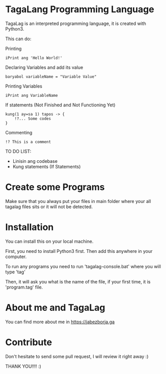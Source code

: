 # TagaLang Programming Language #

TagaLag is an interpreted programming language, it is created with Python3.

This can do:

Printing
```
iPrint ang 'Hello World!'
```

Declaring Variables and add its value
```
baryabol variableName = "Variable Value"
```

Printing Variables
```
iPrint ang VariableName
```

If statements (Not Finished and Not Functioning Yet)
```
kung(1 ay=sa 1) tapos -> {
    !?... Some codes
}
```

Commenting
```
!? This is a comment
```

TO DO LIST:
* Linisin ang codebase
* Kung statements (If Statements)


# Create some Programs #
Make sure that you always put your files in main folder where your all tagalag files sits or it will not be detected.

# Installation #
You can install this on your local machine.

First, you need to install Python3 first. Then add this anywhere in your computer.

To run any programs you need to run 'tagalag-console.bat' where you will type 'tag'

Then, it will ask you what is the name of the file, if your first time, it is 'program.tag' file.

# About me and TagaLag #
You can find more about me in https://jabezborja.ga

# Contribute #
Don't hesitate to send some pull request, I will review it right away :)

THANK YOU!!!! :)
